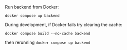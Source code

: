 Run backend from Docker:

```docker compose up backend```

During development, if Docker fails try clearing the cache:

```docker compose build --no-cache backend```

then rerunning ```docker compose up backend```